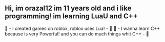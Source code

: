 Hi, im orazal12 im 11 years old and i like programming!
im learning LuaU and C++
---------------------------------------------------------------
🤩 - I created games on roblox, roblox uses Lua! - 🤩
🧐 - I wanna learn C++ because is very Powerful! and you can do much things whit C++ - 🧐
